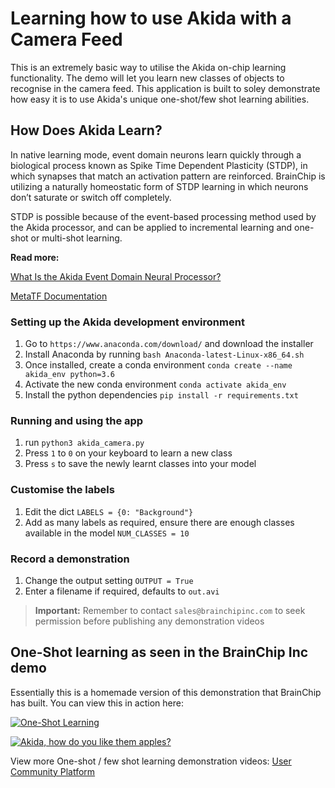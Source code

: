 # Learning how to use Akida with a Camera Feed

This is an extremely basic way to utilise the Akida on-chip learning functionality. The demo will let you learn new classes of objects to recognise in the camera feed. This application is built to soley demonstrate how easy it is to use Akida's unique one-shot/few shot learning abilities.


## How Does Akida Learn?


In  native  learning  mode,  event  domain  neurons  learn quickly through a biological process known as Spike Time Dependent Plasticity (STDP), in which synapses that match an activation pattern are reinforced. BrainChip is utilizing a naturally homeostatic form of STDP learning in which neurons don’t saturate or switch off completely. 

STDP  is  possible  because  of  the  event-based processing method used by the Akida processor, and can be applied to incremental learning and one-shot or multi-shot learning. 

**Read more:**

[What Is the Akida Event Domain Neural Processor?](https://brainchipinc.com/what-is-the-akida-event-domain-neural-processor/)

[MetaTF Documentation](https://doc.brainchipinc.com)


### Setting up the Akida development environment

1. Go to `https://www.anaconda.com/download/` and download the installer
2. Install Anaconda by running `bash Anaconda-latest-Linux-x86_64.sh`
3. Once installed, create a conda environment `conda create --name akida_env python=3.6`
4. Activate the new conda environment `conda activate akida_env`
5. Install the python dependencies `pip install -r requirements.txt`


### Running and using the app

1. run `python3 akida_camera.py`
2. Press `1` to `0` on your keyboard to learn a new class
3. Press `s` to save the newly learnt classes into your model


### Customise the labels

1. Edit the dict `LABELS = {0: "Background"}`
2. Add as many labels as required, ensure there are enough classes available in the model `NUM_CLASSES = 10`


### Record a demonstration

1. Change the output setting `OUTPUT = True`
2. Enter a filename if required, defaults to `out.avi`
> **Important:** Remember to contact `sales@brainchipinc.com` to seek permission before publishing any demonstration videos


## One-Shot learning as seen in the BrainChip Inc demo

Essentially this is a homemade version of this demonstration that BrainChip has built. You can view this in action here:

[![One-Shot Learning](http://img.youtube.com/vi/xeGAiWbKa7s/0.jpg)](https://youtu.be/xeGAiWbKa7s "One-Shot Learning")

[![Akida, how do you like them apples?](http://img.youtube.com/vi/p9pXN5-opGw/0.jpg)](https://www.youtube.com/watch?v=p9pXN5-opGw "Akida, how do you like them apples?")


View more One-shot / few shot learning demonstration videos: 
[User Community Platform](https://www.youtube.com/playlist?list=PLKZ8TPx-mIt2Mu3kXxm9BIW08lIDbvZdA)
